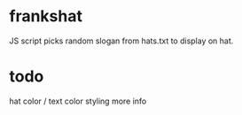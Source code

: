 # frankshat
JS script picks random slogan from hats.txt to display on hat. 

# todo
hat color / text color
styling
more info
